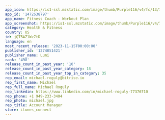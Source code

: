 ```yaml
---
app_icon: https://is1-ssl.mzstatic.com/image/thumb/Purple116/v4/fc/13/1a/fc131ae5-62dd-4dbb-b9f1-8851967ea67a/AppIcon-0-0-1x_U007emarketing-0-5-0-sRGB-85-220.png/1024x1024bb.png
app_id: '1472638797'
app_name: Fitness Coach - Workout Plan
app_screenshot: https://is1-ssl.mzstatic.com/image/thumb/Purple116/v4/70/58/cc/7058cc62-a7fa-f8b3-81a9-dbbee15a3f05/92b2143b-f8a2-436c-85f1-38524e048939_ECRAN_4_-_1242px_x_2688px.jpg/1242x2688bb.png
category: Health & Fitness
country: US
id: jQT5AZ1Wz7tD
language: en
most_recent_release: '2023-11-15T00:00:00'
publisher_id: '1274051421'
publisher_name: Luni
rank: '498'
release_count_in_past_year: '10'
release_count_in_past_year_category: 18
release_count_in_past_year_top_in_category: 35
rep_email: michael.roguly@bitrise.io
rep_first_name: Michael
rep_full_name: Michael Roguly
rep_linkedin: https://www.linkedin.com/in/michael-roguly-77376710
rep_phone: +1 949-233-3404
rep_photo: michael.jpg
rep_title: Account Manager
store: itunes_connect
---
```

